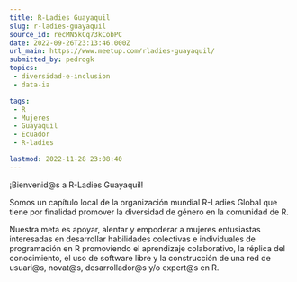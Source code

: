 ```yaml
---
title: R-Ladies Guayaquil
slug: r-ladies-guayaquil
source_id: recMN5kCq73kCobPC
date: 2022-09-26T23:13:46.000Z
url_main: https://www.meetup.com/rladies-guayaquil/
submitted_by: pedrogk
topics: 
 - diversidad-e-inclusion
 - data-ia

tags: 
 - R
 - Mujeres
 - Guayaquil
 - Ecuador
 - R-ladies

lastmod: 2022-11-28 23:08:40
---
```


¡Bienvenid@s a R-Ladies Guayaquil!

Somos un capítulo local de la organización mundial R-Ladies Global que tiene por finalidad promover la diversidad de género en la comunidad de R.

Nuestra meta es apoyar, alentar y empoderar a mujeres entusiastas interesadas en desarrollar habilidades colectivas e individuales de programación en R promoviendo el aprendizaje colaborativo, la réplica del conocimiento, el uso de software libre y la construcción de una red de usuari@s, novat@s, desarrollador@s y/o expert@s en R.
